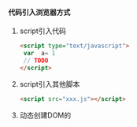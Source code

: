 #### 代码引入浏览器方式

1. script引入代码

   ```html
   <script type="text/javascript">
   	var  a= 1
   	// TODO
   </script>
   ```

2. script引入其他脚本

   ```html
   <script src="xxx.js"></script>
   ```

3. 动态创建DOM的<script>标签来引入JS

####  script

工作原理：

1. 浏览器下载HTML，一边下载，一边解析，是同时进行的。
2. 解析过程中发现<script>标签以后就会暂停解析，将控制权交给JS引擎，因为JS会影响HTML的整个结构，会操作DOM，如果JS执行比较长，就会导致阻塞，卡死，优化就是将<script>标签放在HTML后面。
3. 或者在<script>加一个onload事件，浏览器加载（加载=下载+解析）完脚本后会回调onload，然后再去执行
4. 或者给<script>加一个属性deffer：浏览器发现有deffer属性，继续往下解析HTML，同时并行下载该JS。浏览器解析完HTML再回来执行JS。
5. 或者给<script>加一个属性async：浏览器发现有async属性，继续往下解析HTML，同时并行下载该JS。脚本下载完以后，停止HTML渲染，执行JS。
6. JS执行完成后，将控制权交还渲染器



#### 浏览器组成

核心：

浏览器需要渲染，所以肯定有渲染器 （chrome渲染器 WebKit）

要执行JS语言，肯定有JS引擎  (chrome V8)



渲染器：

重流 重绘 

1. HTML解析为DOM，CSS接下为CSSOM
2. DOM+CSSOM生成render tree
3. 进行布局流操作（重流）：计算出渲染树的布局
4. 将渲染树绘制到屏幕（重绘）



JS引擎：编译过程

1. 词法解析，生成词元
2. 进行语法分析，生成语法树AST
3. AST通过内部转换为字节码 （涉及新技术WebAssmbilly）
4. 字节码转换为机器码，运行



JIT即时编译：走传统的编译需要全部编译完成，才能运行。优化为执行哪一行才去编译哪一行，后面如果再用这一行代码，直接从缓存里面去取。



#### Window对象

window对象代表的是浏览器一个标签页面，JS化的全局对象。





#### Cookie

cookie是服务器写入浏览器的一些数据。一般来说只用于保存服务器和浏览器交互用的数据。比如用户登录状态。

在同一个二级域名下的两个网页A和B，可以同时设置document.domain = 二级域名来相互拿到cookie，不能将



cookie在一级域名和二级域名的读取问题:

 	1. 如果cookie设置了为domain = 二级域名，则所有的二级域名都能够访问到。如果domain设置的是三级域名，则必须三级域名相同才能访问到。
 	2. 二级域名能访问到domain = 二级域名的cookie
 	3. 三级域名能访问到domain = 二级域名的cookie或者自身的cookie，不能访问其他三级域名的cookie。



服务端怎么设置cookie：

在响应的请求头中，`Set-Cookie: key=value;domain=google.com；max-age=1221212;expire=UTC时间`

#### XMLHttpRequest

```js
// Ajax请求
const xhr = new XMLHttpRequst()
xhr.open('POST', url， true) //true表示请求是异步的
xhr.onreadystateChannge = () => {
  if(xhr.readyState === 4){ //0刚创建 1open已调用 2send已调用 3loading 4返回结果了 成功或者失败
		if(xhs.status ===200){
				//todo
    }
  }
  if(xhr.readyState
}
xhr.send(body)

```



#### 同源限制

为了网络安全，限制一个origin下面的文档或者他加载的脚本如何与另一个origin交互。在同一源下面，某些用户数据才能获取和使用。

同源的限制： 协议+域名+ 端口  （浏览器在实现的时候把端口忽略调了 协议+域名就能够达到同源）

不同源： 

无法访问cookie localStorage和 IndexedDB

无法接触到不同源的DOM

发送Ajax请求后浏览器会忽略掉，不接受返回。



#### 跨域

由于同源策略的问题，需要进行跨域操作：

1. JSONP <script>标签没有同源限制，因为可以请求api后面加个回调函数，然后在代码中这个回调函数。服务器接收到请求将response作为参数返回浏览器，因为是script，浏览器会执行回调函数。JSONP只限于GET请求。
2. CORS 跨域资源功能共享：服务器设置哪些域的跨域请求能够访问，哪些请求方法能够支持，允许的header等
   1. 浏览器发起请求，没跨域就是普通请求，有跨域就是跨域请求
   2. 服务器接受到请求，根据自身设置，如果设置了能跨域，则返回response以及跨域相关的headers，没设跨域，则返回一个
   3. 浏览器接收到返回后，查看返回结构中的跨域相关的header，如果域匹配，则进行响应，否则不接收响应，并抛出错误。
3. 服务器代理，浏览器存在跨域问题，服务器不存在，web-dev-server
4. document.domain设置相同域名，只限于二级域名相同的时候
5. postMessage 和receiveMessage



#### 缓存

为了减少资源请求、请求时间等。

两个前提：

1. 浏览器每次去请求资源的时候，都会先在浏览器缓存中查找是否有结果以及该结果的标识

2. 浏览器每次请求服务器以后，都会根据response里面的header来做决定是否缓存结果以及该结果的缓存规则

Step：

1. 浏览器请求服务器，拿到结果，服务器会在response里规定是否缓存（Expires、Cache-control: no-cache no-store public private）、缓存规则(last-modified - If-modify-since Etag-If-nomatch等)。
2. 若不允许缓存，则下次请求时，在缓存中找不到该结果，会去访问服务器。
3. 若允许缓存，下次请求在缓存中找到了该结果，进行判断。
4. 缓存结果有效，则直接使用缓存；缓存结果失效，访问服务器，服务器会根据凭据请求的凭证（if-modifyed-since、if-no-match）来判断是否进行更新，返回给浏览器。
5. 返回304不更新，直接使用缓存；不匹配则直接返回新的结果
6. cache-control: no-cache 并不是不会缓存，是会进行缓存但是每次都会发给服务器进行确认。



#### 存储

Cookie LocalStorage SessionStorage IndexDB

#### 路由

见React解读中的react-router





